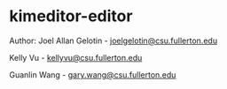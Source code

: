 # kimeditor-editor
 
 Author:
 Joel Allan Gelotin - joelgelotin@csu.fullerton.edu
 
 
 Kelly Vu - kellyvu@csu.fullerton.edu


 Guanlin Wang - gary.wang@csu.fullerton.edu
